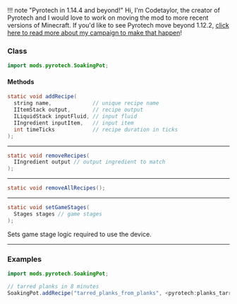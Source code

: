 !!! note "Pyrotech in 1.14.4 and beyond!"
    Hi, I'm Codetaylor, the creator of Pyrotech and I would love to work on moving the mod to more recent versions of Minecraft. If you'd like to see Pyrotech move beyond 1.12.2, [click here to read more about my campaign to make that happen](https://bit.ly/2KaxA3Hd)!

### Class

```java
import mods.pyrotech.SoakingPot;
```

#### Methods

```java
static void addRecipe(
  string name,             // unique recipe name
  IItemStack output,       // recipe output
  ILiquidStack inputFluid, // input fluid
  IIngredient inputItem,   // input item
  int timeTicks            // recipe duration in ticks
);
```


---


```java
static void removeRecipes(
  IIngredient output // output ingredient to match
);
```


---


```java
static void removeAllRecipes();
```


---


```java
static void setGameStages(
  Stages stages // game stages
);
```

Sets game stage logic required to use the device.

---


### Examples

```java
import mods.pyrotech.SoakingPot;

// tarred planks in 8 minutes
SoakingPot.addRecipe("tarred_planks_from_planks", <pyrotech:planks_tarred>, <liquid:wood_tar>, <ore:plankWood>, 8 * 60 * 20);
```
